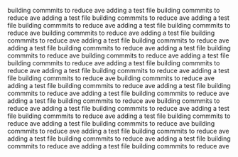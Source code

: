 building commmits to reduce ave
adding a test file
building commmits to reduce ave
adding a test file
building commmits to reduce ave
adding a test file
building commmits to reduce ave
adding a test file
building commmits to reduce ave
building commmits to reduce ave
adding a test file
building commmits to reduce ave
adding a test file
building commmits to reduce ave
adding a test file
building commmits to reduce ave
adding a test file
building commmits to reduce ave
building commmits to reduce ave
adding a test file
building commmits to reduce ave
adding a test file
building commmits to reduce ave
adding a test file
building commmits to reduce ave
adding a test file
building commmits to reduce ave
building commmits to reduce ave
adding a test file
building commmits to reduce ave
adding a test file
building commmits to reduce ave
adding a test file
building commmits to reduce ave
adding a test file
building commmits to reduce ave
building commmits to reduce ave
adding a test file
building commmits to reduce ave
adding a test file
building commmits to reduce ave
adding a test file
building commmits to reduce ave
adding a test file
building commmits to reduce ave
building commmits to reduce ave
adding a test file
building commmits to reduce ave
adding a test file
building commmits to reduce ave
adding a test file
building commmits to reduce ave
adding a test file
building commmits to reduce ave
